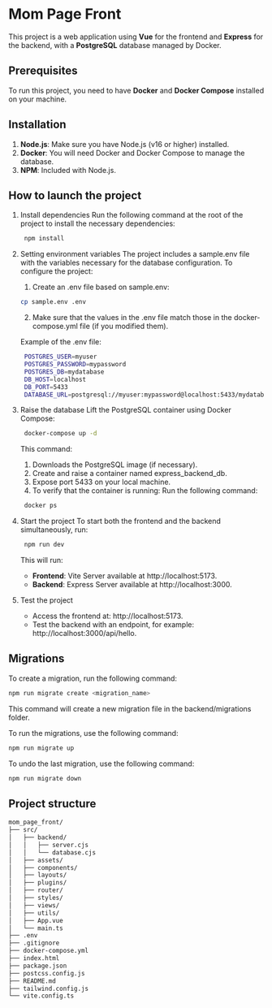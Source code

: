 # Mom Page Front

This project is a web application using **Vue** for the frontend and **Express** for the backend, with a
**PostgreSQL** database managed by Docker.

## Prerequisites

To run this project, you need to have **Docker** and **Docker Compose** installed on your machine.

## Installation

1. **Node.js**: Make sure you have Node.js (v16 or higher) installed.
2. **Docker**: You will need Docker and Docker Compose to manage the database.
3. **NPM**: Included with Node.js.

## How to launch the project
1. Install dependencies
   Run the following command at the root of the project to install the necessary dependencies:
   ```bash
    npm install
    ```
2. Setting environment variables
   The project includes a sample.env file with the variables necessary for the database configuration. To configure the project:
   1. Create an .env file based on sample.env:
   ```bash
   cp sample.env .env
    ```
   2. Make sure that the values in the .env file match those in the docker-compose.yml file (if you modified them).

   Example of the .env file:
   ```bash
    POSTGRES_USER=myuser
    POSTGRES_PASSWORD=mypassword
    POSTGRES_DB=mydatabase
    DB_HOST=localhost
    DB_PORT=5433
    DATABASE_URL=postgresql://myuser:mypassword@localhost:5433/mydatabase
    ```
3. Raise the database
   Lift the PostgreSQL container using Docker Compose:
   ```bash
    docker-compose up -d
    ```
   This command:
   1. Downloads the PostgreSQL image (if necessary).
   2. Create and raise a container named express_backend_db.
   3. Expose port 5433 on your local machine.
   4. To verify that the container is running:
   Run the following command:
   ```bash
    docker ps
    ```
4. Start the project
   To start both the frontend and the backend simultaneously, run:
   ```bash
    npm run dev
    ```
   This will run:
   - **Frontend**: Vite Server available at http://localhost:5173.
   - **Backend**: Express Server available at http://localhost:3000.

5. Test the project
   - Access the frontend at: http://localhost:5173.
   - Test the backend with an endpoint, for example: http://localhost:3000/api/hello.

## Migrations
To create a migration, run the following command:
```bash
npm run migrate create <migration_name>
```
This command will create a new migration file in the backend/migrations folder.

To run the migrations, use the following command:
```bash
npm run migrate up
```

To undo the last migration, use the following command:
```bash
npm run migrate down
```

## Project structure
```bash
mom_page_front/
├── src/
│   ├── backend/
│   │   ├── server.cjs
│   │   └── database.cjs
│   ├── assets/
│   ├── components/
│   ├── layouts/
│   ├── plugins/
│   ├── router/
│   ├── styles/
│   ├── views/
│   ├── utils/
│   ├── App.vue
│   └── main.ts
├── .env
├── .gitignore
├── docker-compose.yml
├── index.html
├── package.json
├── postcss.config.js
├── README.md
├── tailwind.config.js
└── vite.config.ts
```